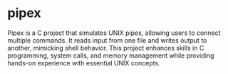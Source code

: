 # pipex
Pipex is a C project that simulates UNIX pipes, allowing users to connect multiple commands. It reads input from one file and writes output to another, mimicking shell behavior. This project enhances skills in C programming, system calls, and memory management while providing hands-on experience with essential UNIX concepts.
